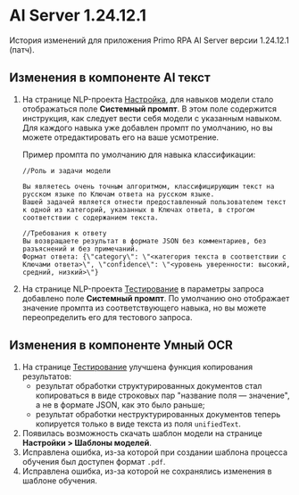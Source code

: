 # AI Server 1.24.12.1

История изменений для приложения Primo RPA AI Server версии 1.24.12.1 (патч).


## Изменения в компоненте AI текст

1. На странице NLP-проекта [Настройка](https://docs.primo-rpa.ru/primo-rpa/primo-rpa-ai-server/user/rabota-s-tipom-proekta-nlp-zadachi/configuration), для навыков модели стало отображаться поле **Системный промпт**. В этом поле содержится инструкция, как следует вести себя модели с указанным навыком. Для каждого навыка уже добавлен промпт по умолчанию, но вы можете отредактировать его на ваше усмотрение.
  
   Пример промпта по умолчанию для навыка классификации:
   ```
   //Роль и задачи модели
   
   Вы являетесь очень точным алгоритмом, классифицирующим текст на русском языке по Ключам ответа на русском языке.
   Вашей задачей является отнести предоставленный пользователем текст к одной из категорий, указанных в Ключах ответа, в строгом соответствии с содержанием текста.

   //Требования к ответу
   Вы возвращаете результат в формате JSON без комментариев, без разъяснений и без примечаний.
   Формат ответа: {\"category\": \"<категория текста в соответствии с Ключами ответа>\", \"confidence\": \"<уровень уверенности: высокий, средний, низкий>\"}
   ```
1. На странице NLP-проекта [Тестирование](https://docs.primo-rpa.ru/primo-rpa/primo-rpa-ai-server/user/rabota-s-tipom-proekta-nlp-zadachi/testing) в параметры запроса добавлено поле **Системный промпт**. По умолчанию оно отображает значение промпта из соответствующего навыка, но вы можете переопределить его для тестового запроса.




## Изменения в компоненте Умный OCR

1. На странице [Тестирование](https://docs.primo-rpa.ru/primo-rpa/primo-rpa-ai-server/user/smart-ocr/testing) улучшена функция копирования результатов:
   * результат обработки структурированных документов стал копироваться в виде строковых пар "название поля — значение", а не в формате JSON, как это было раньше;
   * результат обработки неструктурированных документов теперь копируется только в виде текста из поля `unifiedText`. 
1. Появилась возможность скачать шаблон модели на странице **Настройки > Шаблоны моделей**. 
1. Исправлена ошибка, из-за которой при создании шаблона процесса обучения был доступен формат `.pdf`. 
1. Исправлена ошибка, из-за которой не сохранялись изменения в шаблоне обучения.

